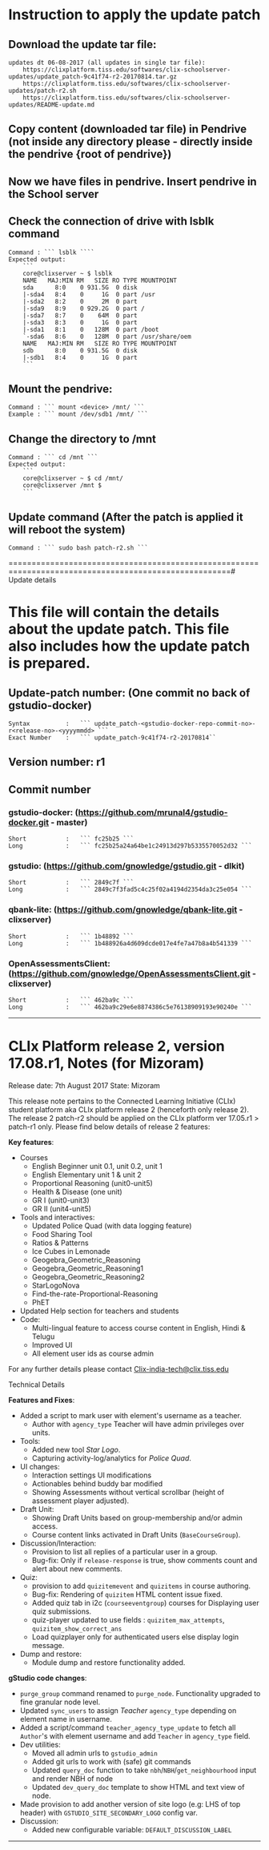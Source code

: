 
# Instruction to apply the update patch

## Download the update tar file:
	
	updates dt 06-08-2017 (all updates in single tar file):
		https://clixplatform.tiss.edu/softwares/clix-schoolserver-updates/update_patch-9c41f74-r2-20170814.tar.gz
		https://clixplatform.tiss.edu/softwares/clix-schoolserver-updates/patch-r2.sh
		https://clixplatform.tiss.edu/softwares/clix-schoolserver-updates/README-update.md


## Copy content (downloaded tar file) in Pendrive (not inside any directory please - directly inside the pendrive {root of pendrive})

## Now we have files in pendrive. Insert pendrive in the School server

## Check the connection of drive with lsblk command
	Command : ``` lsblk ````
	Expected output:
		```
		core@clixserver ~ $ lsblk 
		NAME   MAJ:MIN RM   SIZE RO TYPE MOUNTPOINT
		sda      8:0    0 931.5G  0 disk 
		|-sda4   8:4    0     1G  0 part /usr
		|-sda2   8:2    0     2M  0 part 
		|-sda9   8:9    0 929.2G  0 part /
		|-sda7   8:7    0    64M  0 part 
		|-sda3   8:3    0     1G  0 part 
		|-sda1   8:1    0   128M  0 part /boot
		`-sda6   8:6    0   128M  0 part /usr/share/oem
		NAME   MAJ:MIN RM   SIZE RO TYPE MOUNTPOINT
		sdb      8:0    0 931.5G  0 disk 
		|-sdb1   8:4    0     1G  0 part 
		```

## Mount the pendrive:
	Command : ``` mount <device> /mnt/ ```
	Example : ``` mount /dev/sdb1 /mnt/ ```

## Change the directory to /mnt
	Command : ``` cd /mnt ```
	Expected output:
		```
		core@clixserver ~ $ cd /mnt/
		core@clixserver /mnt $ 
		```


## Update command			(After the patch is applied it will reboot the system)
	Command : ``` sudo bash patch-r2.sh ```


======================================================================================================# Update details


# This file will contain the details about the update patch. This file also includes how the update patch is prepared.


## Update-patch number: (One commit no back of gstudio-docker)
	Syntax  		: 	``` update_patch-<gstudio-docker-repo-commit-no>-r<release-no>-<yyyymmdd> ```
	Exact Number 	: 	``` update_patch-9c41f74-r2-20170814``

## Version number: r1

## Commit number
### gstudio-docker:			(https://github.com/mrunal4/gstudio-docker.git - master)
	Short			:	``` fc25b25 ```
	Long			: 	``` fc25b25a24a64be1c24913d297b5335570052d32 ```

### gstudio:    			(https://github.com/gnowledge/gstudio.git - dlkit)
	Short			:	``` 2849c7f ```
	Long			: 	``` 2849c7f3fad5c4c25f02a4194d2354da3c25e054 ```

### qbank-lite:				(https://github.com/gnowledge/qbank-lite.git - clixserver)
	Short			:	``` 1b48892 ```
	Long			: 	``` 1b488926a4d609dcde017e4fe7a47b8a4b541339 ```

### OpenAssessmentsClient:	(https://github.com/gnowledge/OpenAssessmentsClient.git - clixserver)
	Short			:	``` 462ba9c ```
	Long			: 	``` 462ba9c29e6e8874386c5e76138909193e90240e ```



------------------------------------------------------------------------------------------------------

# CLIx Platform release 2, version 17.08.r1, Notes (for Mizoram)
Release date: 7th August 2017
State: Mizoram

This release note pertains to the Connected Learning Initiative (CLIx) student platform aka CLIx platform release 2 (henceforth only release 2). 
The release 2 patch-r2 should be applied on the CLIx platform ver 17.05.r1 > patch-r1 only. Please find below details of release 2 features:

**Key features**:
- Courses
	- English Beginner unit 0.1, unit 0.2, unit 1
	- English Elementary unit 1 & unit 2
	- Proportional Reasoning (unit0-unit5)
	- Health & Disease (one unit)
	- GR I (unit0-unit3)
	- GR II (unit4-unit5)
- Tools and interactives:
	- Updated Police Quad (with data logging feature)
	- Food Sharing Tool
	- Ratios & Patterns
	- Ice Cubes in Lemonade
	- Geogebra_Geometric_Reasoning
	- Geogebra_Geometric_Reasoning1
	- Geogebra_Geometric_Reasoning2
	- StarLogoNova
	- Find-the-rate-Proportional-Reasoning
	- PhET
- Updated Help section for teachers and students
- Code:
	- Multi-lingual feature to access course content in English, Hindi & Telugu
	- Improved UI
	- All element user ids as course admin

For any further details please contact Clix-india-tech@clix.tiss.edu


Technical Details

**Features and Fixes**:

- Added a script to mark user with element's username as a teacher.
    - Author with `agency_type` Teacher will have admin privileges over units.
- Tools:
    - Added new tool *Star Logo*.
    - Capturing activity-log/analytics for *Police Quad*.
- UI changes:
    - Interaction settings UI modifications
    - Actionables behind buddy bar modified
    - Showing Assessments without vertical scrollbar (height of assessment player adjusted).
- Draft Unit:
    - Showing Draft Units based on group-membership and/or admin access.
    - Course content links activated in Draft Units (`BaseCourseGroup`).
- Discussion/Interaction:
    - Provision to list all replies of a particular user in a group.
    - Bug-fix: Only if `release-response` is true, show comments count and alert about new comments.
- Quiz:
    - provision to add `quizitemevent` and `quizitems` in course authoring.
    - Bug-fix: Rendering of `quizitem` HTML content issue fixed.
    - Added quiz tab in i2c (`courseeventgroup`) courses for Displaying user quiz submissions.
    - quiz-player updated to use fields : `quizitem_max_attempts`, `quizitem_show_correct_ans`
    - Load quizplayer only for authenticated users else display login message.
- Dump and restore:
    - Module dump and restore functionality added.

**gStudio code changes**:
- `purge_group` command renamed to `purge_node`. Functionality upgraded to fine granular node level.
- Updated `sync_users` to assign *Teacher* `agency_type` depending on element name in username.
- Added a script/command `teacher_agency_type_update` to fetch all `Author`'s with element username and add `Teacher` in `agency_type` field.
- Dev utilities:
    - Moved all admin urls to `gstudio_admin`
    - Added git urls to work with (safe) git commands
    - Updated `query_doc` function to take `nbh`/`NBH`/`get_neighbourhood` input and render NBH of node
    - Updated `dev_query_doc` template to show HTML and text view of node.
- Made provision to add another version of site logo (e.g: LHS of top header) with `GSTUDIO_SITE_SECONDARY_LOGO` config var.
- Discussion:
    - Added new configurable variable: `DEFAULT_DISCUSSION_LABEL`

------------------------------------------------------------------------------------------------------
